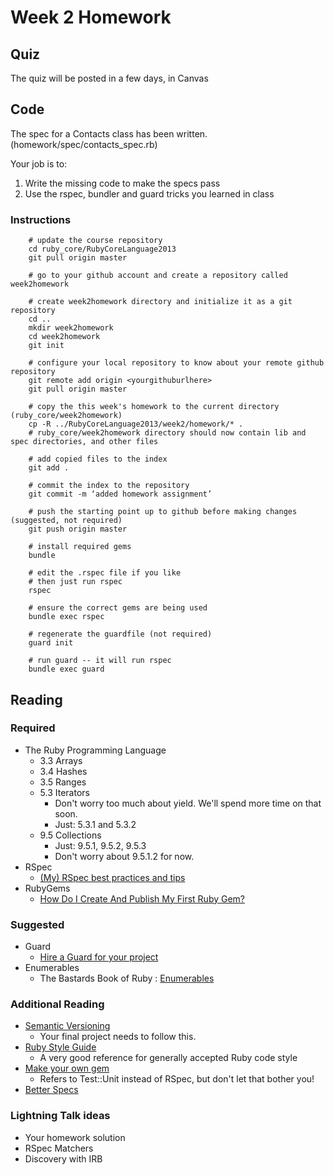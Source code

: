 # Week 2 Homework
## Quiz
The quiz will be posted in a few days, in Canvas

## Code
The spec for a Contacts class has been written. (homework/spec/contacts_spec.rb)

Your job is to:

1. Write the missing code to make the specs pass
1. Use the rspec, bundler and guard tricks you learned in class

### Instructions

        # update the course repository
        cd ruby_core/RubyCoreLanguage2013
        git pull origin master

        # go to your github account and create a repository called week2homework

        # create week2homework directory and initialize it as a git repository
        cd ..
        mkdir week2homework
        cd week2homework
        git init

        # configure your local repository to know about your remote github repository
        git remote add origin <yourgithuburlhere>
        git pull origin master

        # copy the this week's homework to the current directory (ruby_core/week2homework)
        cp -R ../RubyCoreLanguage2013/week2/homework/* .
        # ruby_core/week2homework directory should now contain lib and spec directories, and other files

        # add copied files to the index
        git add .

        # commit the index to the repository
        git commit -m ‘added homework assignment’

        # push the starting point up to github before making changes (suggested, not required)
        git push origin master

        # install required gems
        bundle

        # edit the .rspec file if you like
        # then just run rspec
        rspec

        # ensure the correct gems are being used
        bundle exec rspec

        # regenerate the guardfile (not required)
        guard init

        # run guard -- it will run rspec
        bundle exec guard


## Reading

### Required

* The Ruby Programming Language
    * 3.3 Arrays
    * 3.4 Hashes
    * 3.5 Ranges
    * 5.3 Iterators
        * Don't worry too much about yield. We'll spend more time on that soon.
        * Just: 5.3.1 and 5.3.2
    * 9.5 Collections
        * Just: 9.5.1, 9.5.2, 9.5.3
        * Don't worry about 9.5.1.2 for now.
* RSpec
    * [(My) RSpec best practices and tips](http://eggsonbread.com/2010/03/28/my-rspec-best-practices-and-tips/)
* RubyGems
    * [How Do I Create And Publish My First Ruby Gem?](http://rubylearning.com/blog/how-do-i-create-and-publish-my-first-ruby-gem/)

### Suggested
* Guard
    * [Hire a Guard for your project](http://www.intridea.com/blog/2011/8/25/hire-a-guard-for-your-project)
* Enumerables
    * The Bastards Book of Ruby : [Enumerables](http://ruby.bastardsbook.com/chapters/enumerables/)

### Additional Reading
* [Semantic Versioning](http://semver.org/)
    * Your final project needs to follow this.
* [Ruby Style Guide](https://github.com/bbatsov/ruby-style-guide/blob/master/README.md)
    * A very good reference for generally accepted Ruby code style
* [Make your own gem](http://guides.rubygems.org/make-your-own-gem/)
    * Refers to Test::Unit instead of RSpec, but don't let that bother you!
* [Better Specs](http://betterspecs.org/)

### Lightning Talk ideas
* Your homework solution
* RSpec Matchers
* Discovery with IRB

